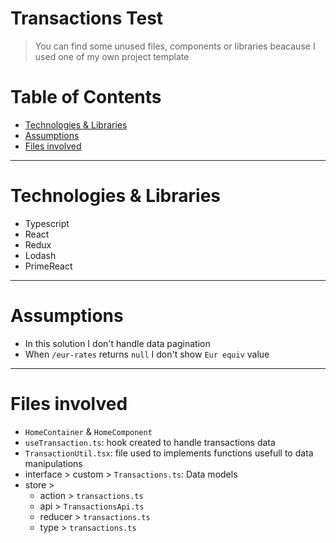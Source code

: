 # Transactions Test

> You can find some unused files, components or libraries beacause I used one of my own project template

# **Table of Contents**

- [Technologies & Libraries](#tech)
- [Assumptions](#assumptions)
- [Files involved](#files)


---

<a name="tech"></a>
# Technologies & Libraries 

- Typescript
- React
- Redux
- Lodash
- PrimeReact

---

<a name="assumptions"></a>
# Assumptions

- In this solution I don't handle data pagination
- When `/eur-rates` returns `null` I don't show `Eur equiv` value


---

<a name="files"></a>
# Files involved

- `HomeContainer` & `HomeComponent`
- `useTransaction.ts`: hook created to handle transactions data
- `TransactionUtil.tsx`: file used to implements functions usefull to data manipulations
- interface > custom > `Transactions.ts`: Data models
- store >
  - action > `transactions.ts`
  - api > `TransactionsApi.ts`
  - reducer > `transactions.ts`
  - type > `transactions.ts`
